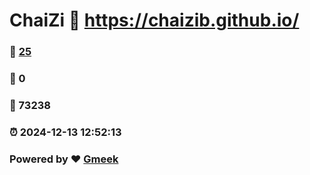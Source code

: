 # ChaiZi :link: https://chaizib.github.io/ 
### :page_facing_up: [25](https://chaizib.github.io//tag.html) 
### :speech_balloon: 0 
### :hibiscus: 73238 
### :alarm_clock: 2024-12-13 12:52:13 
### Powered by :heart: [Gmeek](https://github.com/Meekdai/Gmeek)
